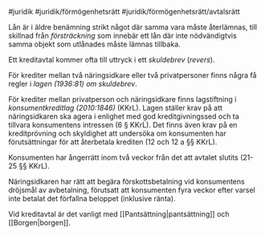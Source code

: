 #juridik #juridik/förmögenhetsrätt #juridik/förmögenhetsrätt/avtalsrätt 

Lån är i äldre benämning strikt något där samma vara måste återlämnas, till skillnad från *försträckning* som innebär ett lån där inte nödvändigtvis samma objekt som utlånades måste lämnas tillbaka.

Ett kreditavtal kommer ofta till uttryck i ett *skuldebrev* (*revers*).

För krediter mellan två näringsidkare eller två privatpersoner finns några få regler i *lagen (1936:81) om skuldebrev*.

För krediter mellan privatperson och näringsidkare finns lagstiftning i *konsumentkreditlag (2010:1846)* (KKrL). Lagen ställer krav på att näringsidkaren ska agera i enlighet med god kreditgivningssed och ta tillvara konsumentens intressen (6 § KKrL). Det finns även krav på en kreditprövning och skyldighet att undersöka om konsumenten har förutsättningar för att återbetala krediten (12 och 12 a §§ KKrL).

Konsumenten har ångerrätt inom två veckor från det att avtalet slutits (21-25 §§ KKrL).

Näringsidkaren har rätt att begära förskottsbetalning vid konsumentens dröjsmål av avbetalning, förutsatt att konsumenten fyra veckor efter varsel inte betalat det förfallna beloppet (inklusive ränta).

Vid kreditavtal är det vanligt med [[Pantsättning|pantsättning]] och [[Borgen|borgen]].